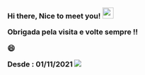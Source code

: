  
<h3>
 Hi there, Nice to meet you! <img src="https://media.giphy.com/media/hvRJCLFzcasrR4ia7z/giphy.gif" width="25px"/>
 
 Obrigada pela visita e volte sempre !! 
 
 😄 

 
 Desde : 01/11/2021  ![](https://visitor-badge.glitch.me/badge?page_id=camila-github&label=PROFILE+VIEWS&left_color=green&right_color=blueviolet)
  
 </h3>
 
 


 
 
 
